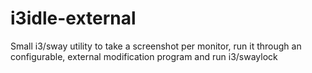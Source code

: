# i3idle-external
Small i3/sway utility to take a screenshot per monitor, run it through an configurable, external modification program and run i3/swaylock
